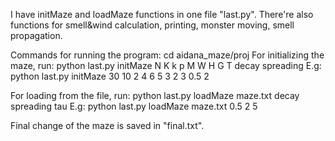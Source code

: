 I have initMaze and loadMaze functions in one file "last.py".
There're also functions for smell&wind calculation, printing, monster moving, smell propagation.

Commands for running the program:
cd aidana_maze/proj
For initializing the maze, run:
python last.py initMaze N K k p M W H G T decay spreading
E.g: python last.py initMaze 30 10 2 4 6 5 3 2 3 0.5 2

For loading from the file, run:
python last.py loadMaze maze.txt decay spreading tau
E.g: python last.py loadMaze maze.txt 0.5 2 5

Final change of the maze is saved in "final.txt".
